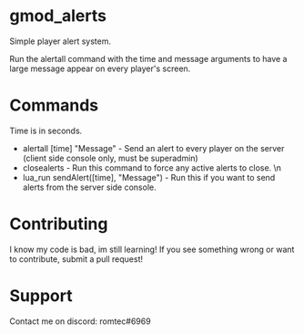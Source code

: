 # gmod_alerts
Simple player alert system.

Run the alertall command with the time and message arguments to have a large message appear on every player's screen.

# Commands
Time is in seconds.
- alertall [time] "Message" - Send an alert to every player on the server (client side console only, must be superadmin)
- closealerts - Run this command to force any active alerts to close. \n
- lua_run sendAlert([time], "Message") - Run this if you want to send alerts from the server side console.

# Contributing
I know my code is bad, im still learning! If you see something wrong or want to contribute, submit a pull request!

# Support
Contact me on discord: romtec#6969
